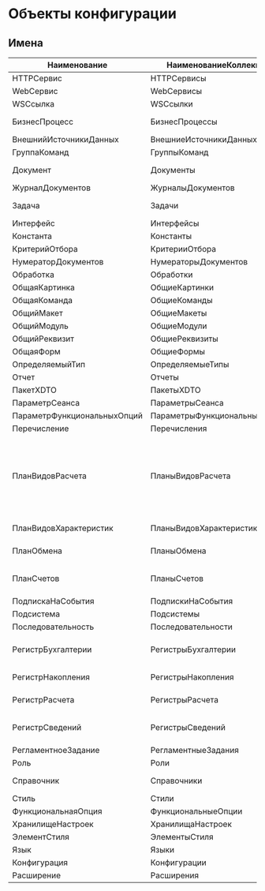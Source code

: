 # Объекты конфигурации

## Имена

| Наименование                | НаименованиеКоллекции        | НаименованиеEng            | НаименованиеКоллекцииEng    | ПорождаемыеТипы                                                                                                                                                                              |
| --------------------------- | ---------------------------- | -------------------------- | --------------------------- | ------------------------------------------------------------------------------------------------------------------------------------------------------------------------------------------ |
| HTTPСервис                  | HTTPСервисы                  | HTTPService                | HTTPServices                |                                                                                                                                                                                            |
| WebСервис                   | WebСервисы                   | WebService                 | WebServices                 |                                                                                                                                                                                            |
| WSСсылка                    | WSСсылки                     | WSReference                | WSReferences                |                                                                                                                                                                                            |
| БизнесПроцесс               | БизнесПроцессы               | BusinessProcess            | BusinessProcesses           | Object Ref Selection List Manager RoutePointRef                                                                                                                                            |
| ВнешнийИсточникиДанных      | ВнешниеИсточникиДанных       | ExternalDataSource         | ExternalDataSources         |                                                                                                                                                                                            |
| ГруппаКоманд                | ГруппыКоманд                 | CommandGroup               | CommandGroups               |                                                                                                                                                                                            |
| Документ                    | Документы                    | Document                   | Documents                   | Object Ref Selection List Manager                                                                                                                                                          |
| ЖурналДокументов            | ЖурналыДокументов            | DocumentJournal            | DocumentJournals            | Selection List Manager                                                                                                                                                                     |
| Задача                      | Задачи                       | Task                       | Tasks                       | Object Ref Selection List Manager                                                                                                                                                          |
| Интерфейс                   | Интерфейсы                   | Interface                  | Interfaces                  |                                                                                                                                                                                            |
| Константа                   | Константы                    | Constant                   | Constants                   | Manager ValueManager                                                                                                                                                                       |
| КритерийОтбора              | КритерииОтбора               | FilterCriterion            | FilterCriteria              | Manager List                                                                                                                                                                               |
| НумераторДокументов         | НумераторыДокументов         | DocumentNumerator          | DocumentNumerators          |                                                                                                                                                                                            |
| Обработка                   | Обработки                    | DataProcessor              | DataProcessors              | Object Manager                                                                                                                                                                             |
| ОбщаяКартинка               | ОбщиеКартинки                | CommonPicture              | CommonPictures              |                                                                                                                                                                                            |
| ОбщаяКоманда                | ОбщиеКоманды                 | CommonCommand              | CommonCommands              |                                                                                                                                                                                            |
| ОбщийМакет                  | ОбщиеМакеты                  | CommonTemplate             | CommonTemplates             |                                                                                                                                                                                            |
| ОбщийМодуль                 | ОбщиеМодули                  | CommonModule               | CommonModules               |                                                                                                                                                                                            |
| ОбщийРеквизит               | ОбщиеРеквизиты               | CommonAttribute            | CommonAttributes            |                                                                                                                                                                                            |
| ОбщаяФорм                   | ОбщиеФормы                   | CommonForm                 | CommonForms                 |                                                                                                                                                                                            |
| ОпределяемыйТип             | ОпределяемыеТипы             | DefinedType                | DefinedTypes                | DefinedType                                                                                                                                                                                |
| Отчет                       | Отчеты                       | Report                     | Reports                     | Object Manager                                                                                                                                                                             |
| ПакетXDTO                   | ПакетыXDTO                   | XDTOPackage                | XDTOPackages                |                                                                                                                                                                                            |
| ПараметрСеанса              | ПараметрыСеанса              | SessionParameter           | SessionParameters           |                                                                                                                                                                                            |
| ПараметрФункциональныхОпций | ПараметрыФункциональныхОпций | FunctionalOptionsParameter | FunctionalOptionsParameters |                                                                                                                                                                                            |
| Перечисление                | Перечисления                 | Enum                       | Enums                       | Ref Manager List                                                                                                                                                                           |
| ПланВидовРасчета            | ПланыВидовРасчета            | ChartOfCalculationTypes    | ChartsOfCalculationTypes    | Object Ref Selection List Manager DisplacingCalculationTypes DisplacingCalculationTypesRow BaseCalculationTypes BaseCalculationTypesRow LeadingCalculationTypes LeadingCalculationTypesRow |
| ПланВидовХарактеристик      | ПланыВидовХарактеристик      | ChartOfCharacteristicTypes | ChartsOfCharacteristicTypes | Object Ref Selection List Manager Characteristic                                                                                                                                           |
| ПланОбмена                  | ПланыОбмена                  | ExchangePlan               | ExchangePlans               | Object Ref Selection List Manager                                                                                                                                                          |
| ПланСчетов                  | ПланыСчетов                  | ChartOfAccounts            | ChartsOfAccounts            | Object Ref Selection List Manager ExtDimensionTypes ExtDimensionTypesRow                                                                                                                   |
| ПодпискаНаСобытия           | ПодпискиНаСобытия            | EventSubscription          | EventSubscriptions          |                                                                                                                                                                                            |
| Подсистема                  | Подсистемы                   | Subsystem                  | Subsystems                  |                                                                                                                                                                                            |
| Последовательность          | Последовательности           | Sequence                   | Sequences                   | Record Manager RecordSet                                                                                                                                                                   |
| РегистрБухгалтерии          | РегистрыБухгалтерии          | AccountingRegister         | AccountingRegisters         | Record Manager RecordSet RecordKey Selection List ExtDimensions                                                                                                                            |
| РегистрНакопления           | РегистрыНакопления           | AccumulationRegister       | AccumulationRegisters       | Record Manager RecordSet RecordKey Selection List                                                                                                                                          |
| РегистрРасчета              | РегистрыРасчета              | CalculationRegister        | CalculationRegisters        | Record Manager Selection List RecordSet RecordKey Recalcs                                                                                                                                  |
| РегистрСведений             | РегистрыСведений             | InformationRegister        | InformationRegisters        | Record Manager RecordSet RecordKey Selection List RecordManager                                                                                                                            |
| РегламентноеЗадание         | РегламентныеЗадания          | ScheduledJob               | ScheduledJobs               |                                                                                                                                                                                            |
| Роль                        | Роли                         | Role                       | Roles                       |                                                                                                                                                                                            |
| Справочник                  | Справочники                  | Catalog                    | Catalogs                    | Object Ref Selection List Manager                                                                                                                                                          |
| Стиль                       | Стили                        | Style                      | Styles                      |                                                                                                                                                                                            |
| ФункциональнаяОпция         | ФункциональныеОпции          | FunctionalOption           | FunctionalOptions           |                                                                                                                                                                                            |
| ХранилищеНастроек           | ХранилищаНастроек            | SettingsStorage            | SettingsStorages            | Manager                                                                                                                                                                                    |
| ЭлементСтиля                | ЭлементыСтиля                | StyleItem                  | StyleItems                  |                                                                                                                                                                                            |
| Язык                        | Языки                        | Language                   | Languages                   |                                                                                                                                                                                            |
| Конфигурация                | Конфигурации                 | Configuration              | Configurations              |                                                                                                                                                                                            |
| Расширение                  | Расширения                   | Extension                  | Extensions                  |                                                                                                                                                                                            |
